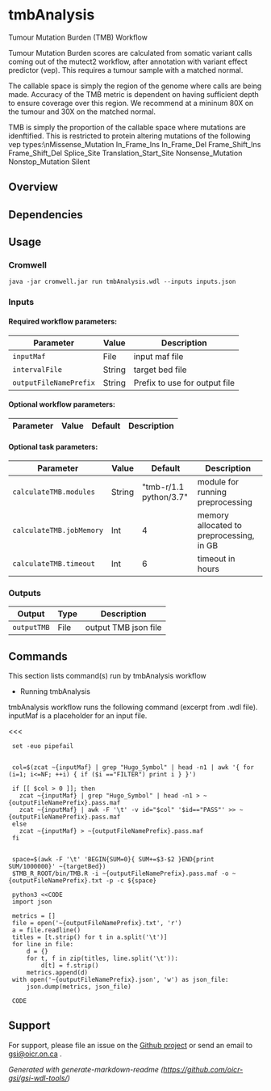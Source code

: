# tmbAnalysis

Tumour Mutation Burden (TMB) Workflow

Tumour Mutation Burden scores are calculated from somatic variant calls coming out of the mutect2 workflow, after annotation with variant effect predictor (vep).  This requires a tumour sample with a matched normal.

The callable space is simply the region of the genome where calls are being made.  Accuracy of the TMB metric is dependent on having sufficient depth to ensure coverage over this region. We recommend at a mininum 80X on the tumour and 30X on the matched normal.

TMB is simply the proportion of the callable space where mutations are idenftified.  This is restricted to protein altering mutations of the following vep types:\nMissense_Mutation
In_Frame_Ins
In_Frame_Del
Frame_Shift_Ins
Frame_Shift_Del
Splice_Site
Translation_Start_Site
Nonsense_Mutation
Nonstop_Mutation
Silent

## Overview

## Dependencies



## Usage

### Cromwell
```
java -jar cromwell.jar run tmbAnalysis.wdl --inputs inputs.json
```

### Inputs

#### Required workflow parameters:
Parameter|Value|Description
---|---|---
`inputMaf`|File|input maf file
`intervalFile`|String|target bed file
`outputFileNamePrefix`|String|Prefix to use for output file


#### Optional workflow parameters:
Parameter|Value|Default|Description
---|---|---|---


#### Optional task parameters:
Parameter|Value|Default|Description
---|---|---|---
`calculateTMB.modules`|String|"tmb-r/1.1 python/3.7"|module for running preprocessing
`calculateTMB.jobMemory`|Int|4|memory allocated to preprocessing, in GB
`calculateTMB.timeout`|Int|6|timeout in hours


### Outputs

Output | Type | Description
---|---|---
`outputTMB`|File|output TMB json file


## Commands
 This section lists command(s) run by tmbAnalysis workflow
 
 * Running tmbAnalysis
 
 tmbAnalysis workflow runs the following command (excerpt from .wdl file). inputMaf is a placeholder for an input file.
 
 <<<
 
     set -euo pipefail
 
 
     col=$(zcat ~{inputMaf} | grep "Hugo_Symbol" | head -n1 | awk '{ for (i=1; i<=NF; ++i) { if ($i =="FILTER") print i } }')
     
     if [[ $col > 0 ]]; then
       zcat ~{inputMaf} | grep "Hugo_Symbol" | head -n1 > ~{outputFileNamePrefix}.pass.maf
       zcat ~{inputMaf} | awk -F '\t' -v id="$col" '$id=="PASS"' >> ~{outputFileNamePrefix}.pass.maf
     else
       zcat ~{inputMaf} > ~{outputFileNamePrefix}.pass.maf
     fi
 
 
     space=$(awk -F '\t' 'BEGIN{SUM=0}{ SUM+=$3-$2 }END{print SUM/1000000}' ~{targetBed})
     $TMB_R_ROOT/bin/TMB.R -i ~{outputFileNamePrefix}.pass.maf -o ~{outputFileNamePrefix}.txt -p -c ${space}
 
     python3 <<CODE
     import json
 
     metrics = []
     file = open('~{outputFileNamePrefix}.txt', 'r')
     a = file.readline()
     titles = [t.strip() for t in a.split('\t')]
     for line in file:
         d = {}
         for t, f in zip(titles, line.split('\t')):
             d[t] = f.strip()
         metrics.append(d)
     with open('~{outputFileNamePrefix}.json', 'w') as json_file:
         json.dump(metrics, json_file)
 
     CODE
 
   >>>
 ## Support

For support, please file an issue on the [Github project](https://github.com/oicr-gsi) or send an email to gsi@oicr.on.ca .

_Generated with generate-markdown-readme (https://github.com/oicr-gsi/gsi-wdl-tools/)_
